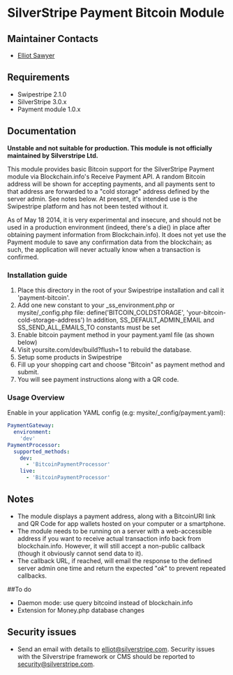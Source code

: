 SilverStripe Payment Bitcoin Module
===================================

## Maintainer Contacts
* [Elliot Sawyer](https://github.com/silverstripe-elliot)

## Requirements
* Swipestripe 2.1.0
* SilverStripe 3.0.x
* Payment module 1.0.x

## Documentation
**Unstable and not suitable for production. This module is not officially maintained by Silverstripe Ltd.**

This module provides basic Bitcoin support for the SilverStripe Payment module via Blockchain.info's Receive Payment API. A random Bitcoin address will be shown for accepting payments, and all payments sent to that address are forwarded to a "cold storage" address defined by the server admin. See notes below. At present, it's intended use is the Swipestripe platform and has not been tested without it.

As of May 18 2014, it is very experimental and insecure, and should not be used in a production environment (indeed, there's a die() in place after obtaining payment information from Blockchain.info). It does not yet use the Payment module to save any confirmation data from the blockchain; as such, the application will never actually know when a transaction is confirmed.

### Installation guide
1. Place this directory in the root of your Swipestripe installation and call it 'payment-bitcoin'.
2. Add one new constant to your _ss_environment.php or mysite/_config.php file:
    define('BITCOIN_COLDSTORAGE', 'your-bitcoin-cold-storage-address')
  In addition, SS_DEFAULT_ADMIN_EMAIL and SS_SEND_ALL_EMAILS_TO constants must be set
3. Enable bitcoin payment method in your payment.yaml file (as shown below)
4. Visit yoursite.com/dev/build?flush=1 to rebuild the database.
5. Setup some products in Swipestripe
6. Fill up your shopping cart and choose "Bitcoin" as payment method and submit.
7. You will see payment instructions along with a QR code.


### Usage Overview
Enable in your application YAML config (e.g: mysite/_config/payment.yaml):

```yaml
PaymentGateway:
  environment:
    'dev'
PaymentProcessor:
  supported_methods:
    dev:
      - 'BitcoinPaymentProcessor'
    live:
      - 'BitcoinPaymentProcessor'
```

## Notes
* The module displays a payment address, along with a BitcoinURI link and QR Code for app wallets hosted on your computer or a smartphone.
* The module needs to be running on a server with a web-accessible address if you want to receive actual transaction info back from blockchain.info. However, it will still accept a non-public callback (though it obviously cannot send data to it).
* The callback URL, if reached, will email the response to the defined server admin one time and return the expected "*ok*" to prevent repeated callbacks.

##To do
* Daemon mode: use query bitcoind instead of blockchain.info
* Extension for Money.php database changes

## Security issues ##
* Send an email with details to elliot@silverstripe.com. Security issues with the Silverstripe framework or CMS should be reported to security@silverstripe.com.
